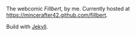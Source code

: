 The webcomic _Fillbert_, by me. Currently hosted at <https://mincerafter42.github.com/fillbert>.

Build with [Jekyll](https://jekyllrb.com/).

